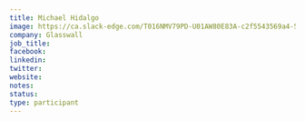 ```yaml
---
title: Michael Hidalgo
image: https://ca.slack-edge.com/T016NMV79PD-U01AW80E83A-c2f5543569a4-512
company: Glasswall
job_title:
facebook:
linkedin: 
twitter: 
website:
notes:
status: 
type: participant
---
```


<!-- put more details about participant here -->

